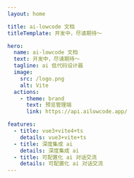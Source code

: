 ```yaml
---
layout: home

title: ai-lowcode 文档
titleTemplate: 开发中，尽请期待～

hero:
  name: ai-lowcode 文档
  text: 开发中，尽请期待～
  tagline: ai 低代码设计器
  image:
    src: /logo.png
    alt: Vite
  actions:
    - theme: brand
      text: 预览管理端
      link: https://api.ailowcode.app/

features:
  - title: vue3+vite4+ts
    details: vue3+vite+ts
  - title: 深度集成 ai
    details: 深度集成 ai
  - title: 可配置化 ai 对话交流
    details: 可配置化 ai 对话交流
---
```

